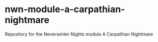 # nwn-module-a-carpathian-nightmare
Repository for the Neverwinter Nights module A Carpathian Nightmare
